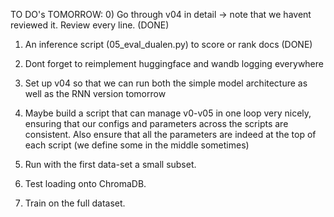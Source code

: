 


TO DO's TOMORROW: 
0) Go through v04 in detail -> note that we havent reviewed it. Review every line. (DONE)
1) An inference script (05_eval_dualen.py) to score or rank docs (DONE)
2) Dont forget to reimplement huggingface and wandb logging everywhere
3) Set up v04 so that we can run both the simple model architecture as well as the RNN version tomorrow 

4) Maybe build a script that can manage v0-v05 in one loop very nicely, ensuring that our configs and parameters across the scripts are consistent. Also ensure that all the parameters are indeed at the top of each script (we define some in the middle sometimes)

5) Run with the first data-set a small subset. 
6) Test loading onto ChromaDB. 
7) Train on the full dataset. 